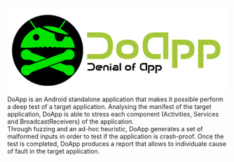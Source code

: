 ![Alt text](https://github.com/lmartire/DoApp/blob/master/icon_complete.png)
<br>
DoApp is an Android standalone application that makes it possible perform a deep test of a target application.
Analysing the manifest of the target application, DoApp is able to stress each component (Activities, Services and BroadcastReceivers)
of the application. 
<br>Through fuzzing and an ad-hoc heuristic, DoApp generates a set of malformed inputs in order to test if the application
is crash-proof. Once the test is completed, DoApp produces a report that allows to individuate cause of fault in the target application.
